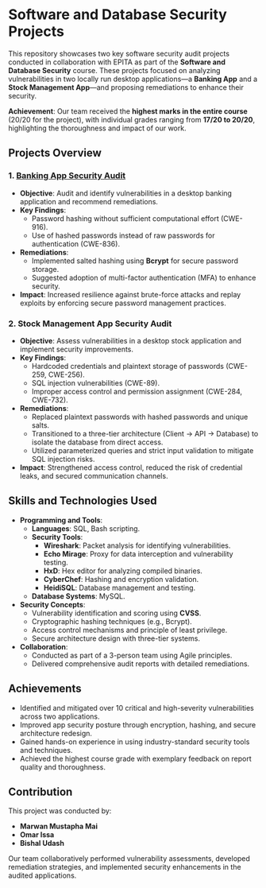 # Software and Database Security Projects  

This repository showcases two key software security audit projects conducted in collaboration with EPITA as part of the **Software and Database Security** course. These projects focused on analyzing vulnerabilities in two locally run desktop applications—a **Banking App** and a **Stock Management App**—and proposing remediations to enhance their security.  

**Achievement**: Our team received the **highest marks in the entire course** (20/20 for the project), with individual grades ranging from **17/20 to 20/20**, highlighting the thoroughness and impact of our work.  

## Projects Overview  

### 1. [**Banking App Security Audit**  ](https://github.com/Mf4z/BankingApp)
   - **Objective**: Audit and identify vulnerabilities in a desktop banking application and recommend remediations.  
   - **Key Findings**:  
     - Password hashing without sufficient computational effort (CWE-916).  
     - Use of hashed passwords instead of raw passwords for authentication (CWE-836).  
   - **Remediations**:  
     - Implemented salted hashing using **Bcrypt** for secure password storage.  
     - Suggested adoption of multi-factor authentication (MFA) to enhance security.  
   - **Impact**: Increased resilience against brute-force attacks and replay exploits by enforcing secure password management practices.  

### 2. **Stock Management App Security Audit**  
   - **Objective**: Assess vulnerabilities in a desktop stock application and implement security improvements.  
   - **Key Findings**:  
     - Hardcoded credentials and plaintext storage of passwords (CWE-259, CWE-256).  
     - SQL injection vulnerabilities (CWE-89).  
     - Improper access control and permission assignment (CWE-284, CWE-732).  
   - **Remediations**:  
     - Replaced plaintext passwords with hashed passwords and unique salts.  
     - Transitioned to a three-tier architecture (Client → API → Database) to isolate the database from direct access.  
     - Utilized parameterized queries and strict input validation to mitigate SQL injection risks.  
   - **Impact**: Strengthened access control, reduced the risk of credential leaks, and secured communication channels.  

## Skills and Technologies Used  
- **Programming and Tools**:  
  - **Languages**: SQL, Bash scripting.  
  - **Security Tools**:  
    - **Wireshark**: Packet analysis for identifying vulnerabilities.  
    - **Echo Mirage**: Proxy for data interception and vulnerability testing.  
    - **HxD**: Hex editor for analyzing compiled binaries.  
    - **CyberChef**: Hashing and encryption validation.  
    - **HeidiSQL**: Database management and testing.  
  - **Database Systems**: MySQL.  
- **Security Concepts**:  
  - Vulnerability identification and scoring using **CVSS**.  
  - Cryptographic hashing techniques (e.g., Bcrypt).  
  - Access control mechanisms and principle of least privilege.  
  - Secure architecture design with three-tier systems.  
- **Collaboration**:  
  - Conducted as part of a 3-person team using Agile principles.  
  - Delivered comprehensive audit reports with detailed remediations.  

## Achievements  
- Identified and mitigated over 10 critical and high-severity vulnerabilities across two applications.  
- Improved app security posture through encryption, hashing, and secure architecture redesign.  
- Gained hands-on experience in using industry-standard security tools and techniques.  
- Achieved the highest course grade with exemplary feedback on report quality and thoroughness.  

## Contribution  
This project was conducted by:  
- **Marwan Mustapha Mai**  
- **Omar Issa**  
- **Bishal Udash**  

Our team collaboratively performed vulnerability assessments, developed remediation strategies, and implemented security enhancements in the audited applications. 